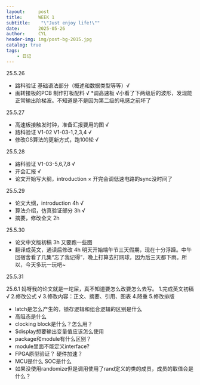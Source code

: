 ```yaml
---
layout:     post
title:      WEEK 1
subtitle:    "\"Just enjoy life!\""
date:       2025-05-26
author:     CYL
header-img: img/post-bg-2015.jpg
catalog: true
tags:
    - 日记
---
```


25.5.26
* 路科验证 基础语法部分（概述和数据类型等等）√
* 画转接板的PCB 制作打板配料 √
*调高速板 √小看了下两级后的波形，发现能正常输出阶梯波。不知道是不是因为第二级的电感之前坏了

25.5.27
* 高速板接触发时钟，准备汇报要用的图 √
* 路科验证 V1-02  V1-03-1,2,3,4 √
* 修改GS算法的更新方式，跑100轮 √

25.5.28
* 路科验证 V1-03-5,6,7,8 √
* 开会汇报 √
* 论文开始写大纲，introduction × 开完会调低速电路的sync没时间了

25.5.29
* 论文大纲，introduction 4h √
* 算法介绍，仿真验证部分 3h √
* 摘要，修改全文 2h

25.5.30
* 论文中文版初稿 3h  又要跑一些图  
* 翻译成英文，通读后修改 4h
明天开始端午节三天假期，现在十分浮躁。中午回宿舍看了几集“忘了我记得”，晚上打算去打网球，因为后三天都下雨。所以，今天多玩一玩吧~

25.5.31

25.6.1
妈呀我的论文就是一坨屎，真不知道要怎么改要怎么去写。
1.完成英文初稿 √
2.修改公式 √
3.修改内容：正文、摘要、引用、图表
4.降重
5.修改排版


* latch是怎么产生的，锁存逻辑和组合逻辑的区别是什么
* 高阻态是什么
* clocking block是什么？怎么用？
* $display想要输出变量值应该怎么使用
* package和module有什么区别？
* module里面不能定义interface?
* FPGA原型验证？ 硬件加速？
* MCU是什么 SOC是什么
* 如果没使用randomize但是调用使用了rand定义的类的成员，成员的取值会是什么？





